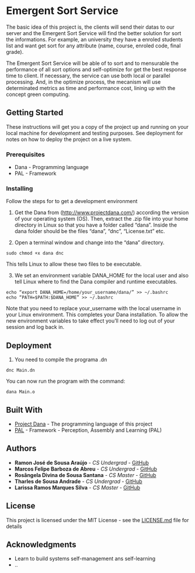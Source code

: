 # Emergent Sort Service

The basic idea of this project is, the clients will send their datas to our server and the Emergent Sort Service will find the better solution for sort the informations. For example, an university they have a enroled students list and want get sort for any attribute (name, course, enroled code, final grade).

The Emergent Sort Service will be able of to sort and to mensurable the performance of all sort options and self-optimize for get the best response time to client. If necessary, the service can use both local or parallel processing. And, in the optimize process, the mecanism will use determinated metrics as time and performance cost, lining up with the concept green computing.

## Getting Started

These instructions will get you a copy of the project up and running on your local machine for development and testing purposes. See deployment for notes on how to deploy the project on a live system.

### Prerequisites

* Dana - Programming language
* PAL  - Framework 

### Installing

Follow the steps for to get a development environment

1. Get the Dana from (http://www.projectdana.com/) according the version of your operating system (OS).
Then, extract the .zip file into your home directory in Linux so that you have a folder called “dana”. 
Inside the dana folder should be the files “dana”, “dnc”, “License.txt” etc.

2. Open a terminal window and change into the “dana” directory.

```
sudo chmod +x dana dnc
```
This tells Linux to allow these two files to be executable.

3. We set an environment variable DANA_HOME for the local user and also tell Linux where to find
the Dana compiler and runtime executables. 

```
echo “export DANA_HOME=/home/your_username/dana/” >> ~/.bashrc
echo “PATH=$PATH:$DANA_HOME” >> ~/.bashrc
```
Note that you need to replace your_username with the local username in your Linux environment.
This completes your Dana installation. To allow the new environment variables to take effect you’ll need
to log out of your session and log back in.

## Deployment

1. You need to compile the programa .dn 

```
dnc Main.dn
```
You can now run the program with the command:

```
dana Main.o
```

## Built With

* [Project Dana](http://www.projectdana.com/) - The programming language of this project
* [PAL](http://www.projectdana.com/) - Framework -  Perception, Assembly and Learning (PAL)

## Authors

* **Ramon José de Sousa Araújo** - *CS Undergrad* - [GitHub](https://github.com/ramonjsa)
* **Marcos Felipe Barboza de Abreu** - *CS Undergrad* - [GitHub](https://github.com/marcosfelipp)
* **Rosângela Divina de Sousa Santana** - *CS Master* - [GitHub](https://github.com/rosousas)
* **Tharles de Sousa Andrade** - *CS Undergrad* - [GitHub](https://github.com/tharlestsa)
* **Larissa Ramos Marques Silva** - *CS Master* - [GitHub](https://github.com/larissaramosm)

## License

This project is licensed under the MIT License - see the [LICENSE.md](https://github.com/tharlestsa/EmergentSortService/blob/master/LICENSE) file for details

## Acknowledgments

* Learn to build systems self-management ans self-learning
* ..

